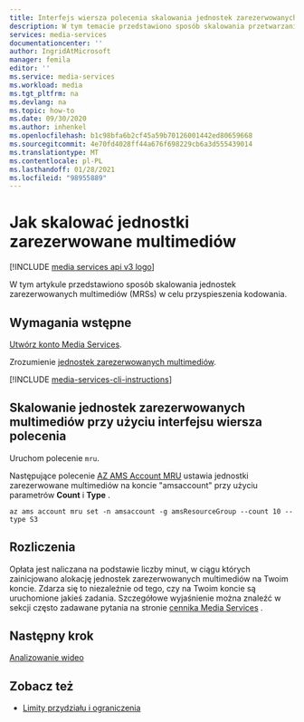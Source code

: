 ```yaml
---
title: Interfejs wiersza polecenia skalowania jednostek zarezerwowanych multimediów (MRUs)
description: W tym temacie przedstawiono sposób skalowania przetwarzania multimediów przy użyciu interfejsu wiersza polecenia Azure Media Services.
services: media-services
documentationcenter: ''
author: IngridAtMicrosoft
manager: femila
editor: ''
ms.service: media-services
ms.workload: media
ms.tgt_pltfrm: na
ms.devlang: na
ms.topic: how-to
ms.date: 09/30/2020
ms.author: inhenkel
ms.openlocfilehash: b1c98bfa6b2cf45a59b70126001442ed80659668
ms.sourcegitcommit: 4e70fd4028ff44a676f698229cb6a3d555439014
ms.translationtype: MT
ms.contentlocale: pl-PL
ms.lasthandoff: 01/28/2021
ms.locfileid: "98955889"
---
```

# <a name="how-to-scale-media-reserved-units"></a>Jak skalować jednostki zarezerwowane multimediów

[!INCLUDE [media services api v3 logo](./includes/v3-hr.md)]

W tym artykule przedstawiono sposób skalowania jednostek zarezerwowanych multimediów (MRSs) w celu przyspieszenia kodowania.

## <a name="prerequisites"></a>Wymagania wstępne

[Utwórz konto Media Services](./create-account-howto.md).

Zrozumienie [jednostek zarezerwowanych multimediów](concept-media-reserved-units.md).

[!INCLUDE [media-services-cli-instructions](../../../includes/media-services-cli-instructions.md)]

## <a name="scale-media-reserved-units-with-cli"></a>Skalowanie jednostek zarezerwowanych multimediów przy użyciu interfejsu wiersza polecenia

Uruchom polecenie `mru`.

Następujące polecenie [AZ AMS Account MRU](/cli/azure/ams/account/mru?view=azure-cli-latest) ustawia jednostki zarezerwowane multimediów na koncie "amsaccount" przy użyciu parametrów **Count** i **Type** .

```azurecli
az ams account mru set -n amsaccount -g amsResourceGroup --count 10 --type S3
```

## <a name="billing"></a>Rozliczenia

Opłata jest naliczana na podstawie liczby minut, w ciągu których zainicjowano alokację jednostek zarezerwowanych multimediów na Twoim koncie. Zdarza się to niezależnie od tego, czy na Twoim koncie są uruchomione jakieś zadania. Szczegółowe wyjaśnienie można znaleźć w sekcji często zadawane pytania na stronie [cennika Media Services](https://azure.microsoft.com/pricing/details/media-services/) .   

## <a name="next-step"></a>Następny krok

[Analizowanie wideo](analyze-videos-tutorial-with-api.md)

## <a name="see-also"></a>Zobacz też

* [Limity przydziału i ograniczenia](limits-quotas-constraints.md)
